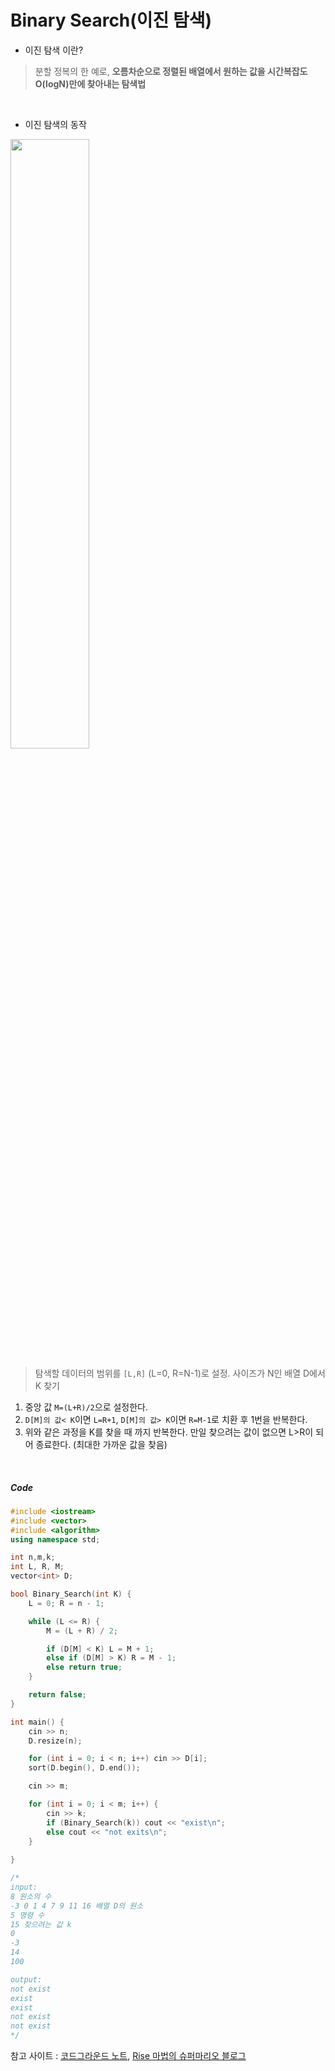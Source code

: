 Binary Search(이진 탐색)
===========

- 이진 탐색 이란?
> 분할 정복의 한 예로, **오름차순으로 정렬된 배열에서 원하는 값을 시간복잡도 O(logN)만에 찾아내는 탐색법**

<br>

- 이진 탐색의 동작<br>

<img src="https://blog.kakaocdn.net/dn/bpv9gL/btqEChu74lV/Fuil3yXTuDmv2us2tPOoT1/img.gif" width="50%"><br>
>  탐색할 데이터의 범위를 `[L,R]` (L=0, R=N-1)로 설정. 사이즈가 N인 배열 D에서 K 찾기 
1. 중앙 값 `M=(L+R)/2`으로 설정한다.
2. `D[M]의 값< K`이면 `L=R+1`, `D[M]의 값> K`이면 `R=M-1`로 치환 후 1번을 반복한다.
3. 위와 같은 과정을 K를 찾을 때 까지 반복한다. 만일 찾으려는 값이 없으면 L>R이 되어 종료한다. (최대한 가까운 값을 찾음)
<br>

##### Code

```c++
#include <iostream>
#include <vector>
#include <algorithm>
using namespace std;

int n,m,k;
int L, R, M;
vector<int> D;

bool Binary_Search(int K) {
	L = 0; R = n - 1;

	while (L <= R) {
		M = (L + R) / 2;

		if (D[M] < K) L = M + 1;
		else if (D[M] > K) R = M - 1;
		else return true;
	}

	return false;
}

int main() {
	cin >> n;
	D.resize(n);

	for (int i = 0; i < n; i++) cin >> D[i];
	sort(D.begin(), D.end());

	cin >> m;

	for (int i = 0; i < m; i++) {
		cin >> k;
		if (Binary_Search(k)) cout << "exist\n";
		else cout << "not exits\n";
	}
	
}

/*
input:
8 원소의 수
-3 0 1 4 7 9 11 16 배열 D의 원소
5 명령 수
15 찾으려는 값 k
0
-3
14
100

output:
not exist
exist
exist
not exist
not exist
*/
```
참고 사이트 : [코드그라운드 노트](https://www.codeground.org/common/popCodegroundNote), [Rise 마법의 슈퍼마리오 블로그](https://m.blog.naver.com/kks227/220796963742)
